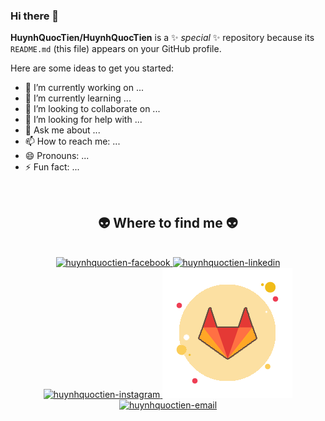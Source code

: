 ### Hi there 👋
**HuynhQuocTien/HuynhQuocTien** is a ✨ _special_ ✨ repository because its `README.md` (this file) appears on your GitHub profile.

Here are some ideas to get you started:

- 🔭 I’m currently working on ...
- 🌱 I’m currently learning ...
- 👯 I’m looking to collaborate on ...
- 🤔 I’m looking for help with ...
- 💬 Ask me about ...
- 📫 How to reach me: ...
- 😄 Pronouns: ...
- ⚡ Fun fact: ...
<br>
<!-- # 📊GitHub Stats : -->
<h2 align="center">👽 Where to find me 👽</h2>
<br>
<!-- https://icons8.com -->
<div align="center">
  <a href="https://facebook.com/hqtienn.1623" target="blank">
    <img src="https://img.icons8.com/bubbles/100/000000/facebook-new.png" alt="huynhquoctien-facebook" />
  </a>
  <a href="https://www.linkedin.com/in/huynhquoctien" target="blank">
    <img src="https://img.icons8.com/bubbles/100/000000/linkedin.png" alt="huynhquoctien-linkedin" />
  </a>
  <a href="https://instagram.com/hqtienn.1623" target="blank">
    <img src="https://img.icons8.com/bubbles/100/000000/instagram.png" alt="huynhquoctien-instagram" />
  </a>
  <a href="" target="blank">
    <img src="./images/gitlab.png" alt="huynhquoctien-instagram" />
  </a>
  <a href="mailto:quoctien01062003@gmail.com" target="top">
    <img src="https://img.icons8.com/bubbles/100/000000/apple-mail.png" alt="huynhquoctien-email" />
  </a>
</div>

<br>
